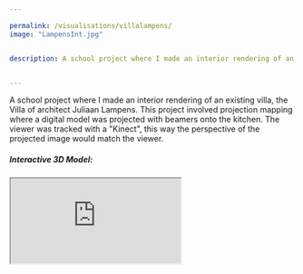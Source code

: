 ```yaml
---

permalink: /visualisations/villalampens/
image: "LampensInt.jpg"


description: A school project where I made an interior rendering of an existing villa, the Villa of architect Juliaan Lampens.


---
```

<!-- Examples

        // Youtube video

    <div class="embed-responsive embed-responsive-16by9">
        <iframe class="embed-responsive-item rounded" 
            src=".." allowfullscreen>
        </iframe>
    </div>


        // Image

    <img class="img-fluid  rounded vis-img" src="../../img/visualisations/wip/.." alt="{{page.title}}">


        // Sketchfab

    <div class="embed-responsive embed-responsive-16by9 ">
        <iframe class="embed-responsive-item rounded" title="{{page.title}}" 
            src='https://sketchfab.com/models/../embed?autospin=0.2&amp;autostart=1' 
            allow="autoplay; fullscreen; vr" mozallowfullscreen="true" webkitallowfullscreen="true">
        </iframe>
    </div>


        // Subtitle

    <h5> </h5>

--> 

<p>
    A school project where I made an interior rendering of an existing villa, the Villa of architect Juliaan Lampens. This project involved projection mapping where a digital model was projected with beamers onto the kitchen.
    The viewer was tracked with a "Kinect", this way the perspective of the projected image would match the viewer.
</p>

<h5>Interactive 3D Model:</h5>

<div class="embed-responsive embed-responsive-16by9 ">
    <iframe class="embed-responsive-item rounded" title="{{page.title}}" 
        src='https://sketchfab.com/models/227931bae67a4fd5aa7c885dfdca2c28/embed?autospin=0.2&amp;autostart=1' 
        allow="autoplay; fullscreen; vr" mozallowfullscreen="true" webkitallowfullscreen="true">
    </iframe>
</div>


